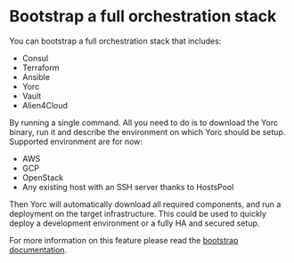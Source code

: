# Bootstrap a full orchestration stack

You can bootstrap a full orchestration stack that includes:

* Consul
* Terraform
* Ansible
* Yorc
* Vault
* Alien4Cloud

By running a single command. All you need to do is to download the Yorc binary, run it and describe the environment
on which Yorc should be setup. Supported environment are for now:

* AWS
* GCP
* OpenStack
* Any existing host with an SSH server thanks to HostsPool

Then Yorc will automatically download all required components, and run a deployment on the target infrastructure.
This could be used to quickly deploy a development environment or a fully HA and secured setup.

For more information on this feature please read the [bootstrap documentation](https://yorc.readthedocs.io/en/v4.0.6/bootstrap.html).
